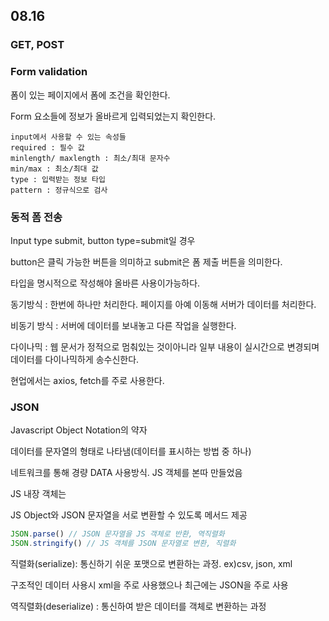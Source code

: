 ## 08.16



### GET, POST



### Form validation

폼이 있는 페이지에서 폼에 조건을 확인한다.

Form 요소들에 정보가 올바르게 입력되었는지 확인한다.

```
input에서 사용할 수 있는 속성들
required : 필수 값
minlength/ maxlength : 최소/최대 문자수
min/max : 최소/최대 값
type : 입력받는 정보 타입
pattern : 정규식으로 검사
```



### 동적 폼 전송

Input type submit, button type=submit일 경우

button은 클릭 가능한 버튼을 의미하고 submit은 폼 제출 버튼을 의미한다.

타입을 명시적으로 작성해야 올바른 사용이가능하다.



동기방식 : 한번에 하나만 처리한다. 페이지를 아예 이동해 서버가 데이터를 처리한다.

비동기 방식 : 서버에 데이터를 보내놓고 다른 작업을 실행한다.

다이나믹 : 웹 문서가 정적으로 멈춰있는 것이아니라 일부 내용이 실시간으로 변경되며 데이터를 다이나믹하게 송수신한다.

현업에서는 axios, fetch를 주로 사용한다.



### JSON

Javascript Object Notation의 약자

데이터를 문자열의 형태로 나타냄(데이터를 표시하는 방법 중 하나)

네트워크를 통해 경량 DATA 사용방식. JS 객체를 본따 만들었음

JS 내장 객체는 

JS Object와 JSON 문자열을 서로 변환할 수 있도록 메서드 제공

```js
JSON.parse() // JSON 문자열을 JS 객체로 반환, 역직렬화
JSON.stringify() // JS 객체를 JSON 문자열로 변환, 직렬화
```

직렬화(serialize): 통신하기 쉬운 포맷으로 변환하는 과정. ex)csv, json, xml

구조적인 데이터 사용시 xml을 주로 사용했으나 최근에는 JSON을 주로 사용

역직렬화(deserialize) : 통신하여 받은 데이터를 객체로 변환하는 과정








